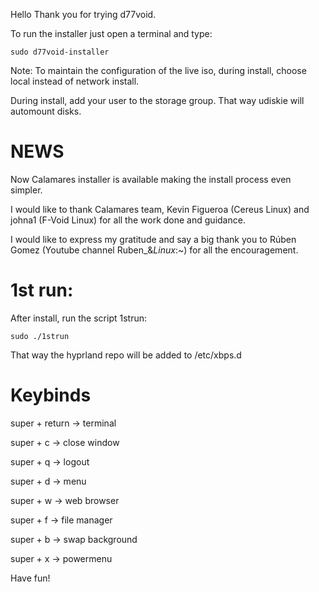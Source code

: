 

Hello Thank you for trying d77void.

To run the installer just open a terminal and type:

```
sudo d77void-installer
```

Note: To maintain the configuration of the live iso, during install, choose local instead of network install.

During install, add your user to the storage group. That way udiskie will automount disks.

# NEWS

Now Calamares installer is available making the install process even simpler.

I would like to thank Calamares team, Kevin Figueroa (Cereus Linux) and johna1 (F-Void Linux) for all the work done and guidance.

I would like to express my gratitude and say a big thank you to Rúben Gomez (Youtube channel Ruben_&_Linux_:~) for all the encouragement.

# 1st run:

After install, run the script 1strun:

```
sudo ./1strun
```

That way the hyprland repo will be added to /etc/xbps.d

# Keybinds

super + return -> terminal

super + c -> close window

super + q -> logout

super + d -> menu

super + w -> web browser

super + f -> file manager

super + b -> swap background

super + x -> powermenu

Have fun!
